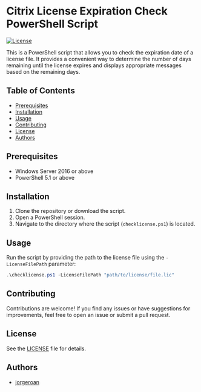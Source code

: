 # Citrix License Expiration Check PowerShell Script

[![License](https://img.shields.io/badge/license-MIT-blue.svg)](LICENSE)

This is a PowerShell script that allows you to check the expiration date of a license file. It provides a convenient way to determine the number of days remaining until the license expires and displays appropriate messages based on the remaining days.

## Table of Contents

- [Prerequisites](#prerequisites)
- [Installation](#installation)
- [Usage](#usage)
- [Contributing](#contributing)
- [License](#license)
- [Authors](#authors)

## Prerequisites

- Windows Server 2016 or above
- PowerShell 5.1 or above

## Installation

1. Clone the repository or download the script.
2. Open a PowerShell session.
3. Navigate to the directory where the script (`checklicense.ps1`) is located.

## Usage

Run the script by providing the path to the license file using the `-LicenseFilePath` parameter:

```powershell
.\checklicense.ps1 -LicenseFilePath "path/to/license/file.lic"
```

## Contributing

Contributions are welcome! If you find any issues or have suggestions for improvements, feel free to open an issue or submit a pull request.

## License

See the [LICENSE](LICENSE) file for details.

## Authors

- [jorgeroan](https://github.com/jorgeroan)